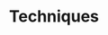 ---
layout: tag-list
type: tag
title: Techniques
slug: techniques
category: bio-ai
sidebar: true
order: 2
description: >
   This is Techniuqes submenu!
---